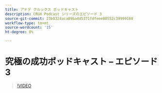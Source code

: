 ```yaml
---
title: アドデ クルックス ポッドキャスト
description: CRUX Podcast シリーズのエピソード 3
source-git-commit: 23b8324aca89ba4d5371fdfeee80552c39999160
workflow-type: tm+mt
source-wordcount: '15'
ht-degree: 0%

---
```


# 究極の成功ポッドキャスト – エピソード 3

>[!VIDEO](https://video.tv.adobe.com/v/3428675?quality=12learn=on)

